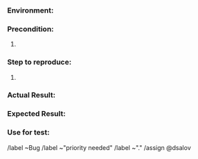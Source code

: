 ### Environment:

### Precondition:
1.

### Step to reproduce:
1.

### Actual Result:

### Expected Result:

### Use for test:



/label ~Bug 
/label ~"priority needed" 
/label ~"." 
/assign @dsalov